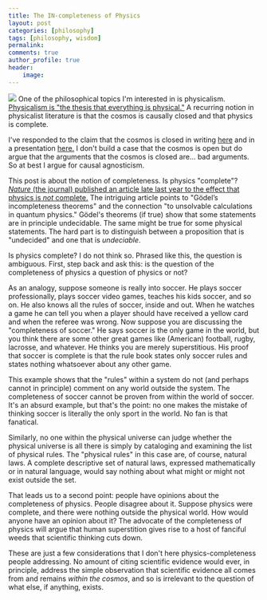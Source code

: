 ```yaml
---
title: The IN-completeness of Physics
layout: post
categories: [philosophy]
tags: [philosophy, wisdom]
permalink: 
comments: true
author_profile: true
header:
    image: 
---
```


<img src="http://i1.wp.com/dianasymons.com/wp-content/uploads/2013/10/window.jpg"> One of the philosophical topics I'm interested in is physicalism. [Physicalism is "the thesis that everything is physical."](http://plato.stanford.edu/entries/physicalism/) A recurring notion in physicalist literature is that the cosmos is causally closed and that physics is complete. 

I've responded to the claim that the cosmos is closed in writing [here](https://www.academia.edu/16494174/Causal_Closure_Inductive_Arguments_or_Just_More_Question-Begging) and in a presentation [here.](https://www.youtube.com/watch?v=iocy6CAQ2_k) I don't build a case that the cosmos is open but do argue that the arguments that the cosmos is closed are... bad arguments. So at best I argue for causal agnosticism. 

This post is about the notion of completeness. Is physics "complete"? [*Nature* (the journal) published an article late last year to the effect that physics is *not* complete.](http://www.nature.com/news/paradox-at-the-heart-of-mathematics-makes-physics-problem-unanswerable-1.18983) The intriguing article points to "Gödel’s incompleteness theorems" and the connection "to unsolvable calculations in quantum physics." Gödel's theorems (if true) show that some statements are in principle undecidable. The same might be true for some physical statements. The hard part is to distinguish between a proposition that is "undecided" and one that is *undeciable*.

Is physics complete? I do not think so. Phrased like this, the question is ambiguous. First, step back and ask this: is the question of the completeness of physics a question of physics or not? 

As an analogy, suppose someone is really into soccer. He plays soccer professionally, plays soccer video games, teaches his kids soccer, and so on. He also knows all the rules of soccer, inside and out. When he watches a game he can tell you when a player should have received a yellow card and when the referee was wrong. Now suppose you are discussing the "completeness of soccer." He says soccer is the only game in the world, but you think there are some other great games like (American) football, rugby, lacrosse, and whatever. He thinks you are merely superstitious. His proof that soccer is complete is that the rule book states only soccer rules and states nothing whatsoever about any other game. 

This example shows that the "rules" within a system do not (and perhaps cannot in principle) comment on any world outside the system. The completeness of soccer cannot be proven from within the world of soccer. It's an absurd example, but that's the point: no one makes the mistake of thinking soccer is literally the only sport in the world. No fan is that fanatical. 

Similarly, no one within the physical universe can judge whether the physical universe is all there is simply by cataloging and examining the list of physical rules. The "physical rules" in this case are, of course, natural laws. A complete descriptive set of natural laws, expressed mathematically or in natural language, would say nothing about what might or might not exist outside the set. 

That leads us to a second point: people have opinions about the completeness of physics. People disagree about it. Suppose physics were complete, and there were nothing outside the physical world. How would anyone have an opinion about it? The advocate of the completeness of physics will argue that human superstition gives rise to a host of fanciful weeds that scientific thinking cuts down. 

These are just a few considerations that I don't here physics-completeness people addressing. No amount of citing scientific evidence would ever, in principle, address the simple observation that scientific evidence all comes from and remains *within the cosmos*, and so is irrelevant to the question of what else, if anything, exists.






